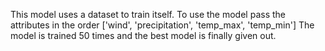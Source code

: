 This model uses a dataset to train itself. To use the model pass the attributes in the order ['wind', 'precipitation', 'temp_max', 'temp_min']
The model is trained 50 times and the best model is finally given out.